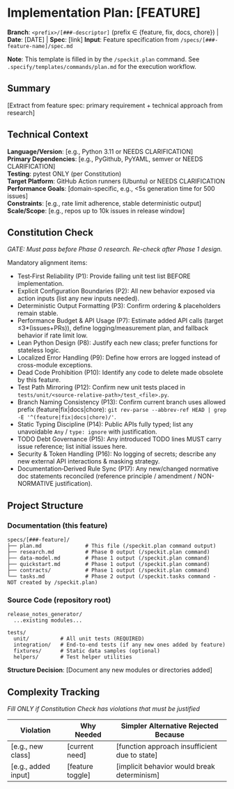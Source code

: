 # Implementation Plan: [FEATURE]

**Branch**: `<prefix>/[###-descriptor]` (prefix ∈ {feature, fix, docs, chore}) | **Date**: [DATE] | **Spec**: [link]
**Input**: Feature specification from `/specs/[###-feature-name]/spec.md`

**Note**: This template is filled in by the `/speckit.plan` command. See `.specify/templates/commands/plan.md` for the execution workflow.

## Summary

[Extract from feature spec: primary requirement + technical approach from research]

## Technical Context

<!--
  ACTION REQUIRED: Replace the content in this section with the technical details
  for the project. The structure here is presented in advisory capacity to guide
  the iteration process.
-->

**Language/Version**: [e.g., Python 3.11 or NEEDS CLARIFICATION]  
**Primary Dependencies**: [e.g., PyGithub, PyYAML, semver or NEEDS CLARIFICATION]  
**Testing**: pytest ONLY (per Constitution)  
**Target Platform**: GitHub Action runners (Ubuntu) or NEEDS CLARIFICATION  
**Performance Goals**: [domain-specific, e.g., <5s generation time for 500 issues]  
**Constraints**: [e.g., rate limit adherence, stable deterministic output]  
**Scale/Scope**: [e.g., repos up to 10k issues in release window]

## Constitution Check

*GATE: Must pass before Phase 0 research. Re-check after Phase 1 design.*

Mandatory alignment items:
- Test‑First Reliability (P1): Provide failing unit test list BEFORE implementation.
- Explicit Configuration Boundaries (P2): All new behavior exposed via action inputs (list any new inputs needed).
- Deterministic Output Formatting (P3): Confirm ordering & placeholders remain stable.
- Performance Budget & API Usage (P7): Estimate added API calls (target ≤3*(issues+PRs)), define logging/measurement plan, and fallback behavior if rate limit low.
- Lean Python Design (P8): Justify each new class; prefer functions for stateless logic.
- Localized Error Handling (P9): Define how errors are logged instead of cross-module exceptions.
- Dead Code Prohibition (P10): Identify any code to delete made obsolete by this feature.
- Test Path Mirroring (P12): Confirm new unit tests placed in `tests/unit/<source-relative-path>/test_<file>.py`.
- Branch Naming Consistency (P13): Confirm current branch uses allowed prefix (feature|fix|docs|chore):
  `git rev-parse --abbrev-ref HEAD | grep -E '^(feature|fix|docs|chore)/'`.
- Static Typing Discipline (P14): Public APIs fully typed; list any unavoidable `Any` / `type: ignore` with justification.
- TODO Debt Governance (P15): Any introduced TODO lines MUST carry issue reference; list initial issues here.
- Security & Token Handling (P16): No logging of secrets; describe any new external API interactions & masking strategy.
- Documentation‑Derived Rule Sync (P17): Any new/changed normative doc statements reconciled (reference principle / amendment / NON-NORMATIVE justification).

## Project Structure

### Documentation (this feature)

```
specs/[###-feature]/
├── plan.md              # This file (/speckit.plan command output)
├── research.md          # Phase 0 output (/speckit.plan command)
├── data-model.md        # Phase 1 output (/speckit.plan command)
├── quickstart.md        # Phase 1 output (/speckit.plan command)
├── contracts/           # Phase 1 output (/speckit.plan command)
└── tasks.md             # Phase 2 output (/speckit.tasks command - NOT created by /speckit.plan)
```

### Source Code (repository root)

```
release_notes_generator/
  ...existing modules...

tests/
  unit/          # All unit tests (REQUIRED)
  integration/   # End-to-end tests (if any new ones added by feature)
  fixtures/      # Static data samples (optional)
  helpers/       # Test helper utilities
```

**Structure Decision**: [Document any new modules or directories added]

## Complexity Tracking

*Fill ONLY if Constitution Check has violations that must be justified*

| Violation | Why Needed | Simpler Alternative Rejected Because |
|-----------|------------|-------------------------------------|
| [e.g., new class] | [current need] | [function approach insufficient due to state] |
| [e.g., added input] | [feature toggle] | [implicit behavior would break determinism] |
